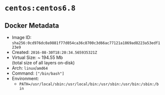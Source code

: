 # `centos:centos6.8`

## Docker Metadata

- Image ID: `sha256:0cd976dc0a9881f77d054ca36c8700c3d66ac77121a1869ad8223a53edf123e9`
- Created: `2016-08-30T18:20:34.565935321Z`
- Virtual Size: ~ 194.55 Mb  
  (total size of all layers on-disk)
- Arch: `linux`/`amd64`
- Command: `["/bin/bash"]`
- Environment:
  - `PATH=/usr/local/sbin:/usr/local/bin:/usr/sbin:/usr/bin:/sbin:/bin`
